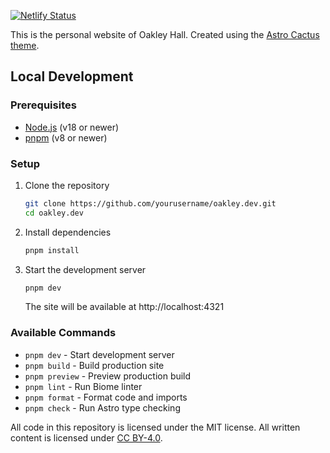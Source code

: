 [![Netlify Status](https://api.netlify.com/api/v1/badges/14f5b7c4-6ff5-4502-9c82-ebdd1ee96cf4/deploy-status)](https://app.netlify.com/sites/oakleydev/deploys)

This is the personal website of Oakley Hall. Created
using the [Astro Cactus theme](https://github.com/chrismwilliams/astro-theme-cactus).

## Local Development

### Prerequisites
- [Node.js](https://nodejs.org/) (v18 or newer)
- [pnpm](https://pnpm.io/) (v8 or newer)

### Setup
1. Clone the repository
   ```bash
   git clone https://github.com/yourusername/oakley.dev.git
   cd oakley.dev
   ```

2. Install dependencies
   ```bash
   pnpm install
   ```

3. Start the development server
   ```bash
   pnpm dev
   ```
   
   The site will be available at http://localhost:4321

### Available Commands
- `pnpm dev` - Start development server
- `pnpm build` - Build production site
- `pnpm preview` - Preview production build
- `pnpm lint` - Run Biome linter
- `pnpm format` - Format code and imports
- `pnpm check` - Run Astro type checking

All code in this repository is licensed under the MIT license. All
written content is licensed under [CC BY-4.0](https://creativecommons.org/licenses/by/4.0/deed.en).